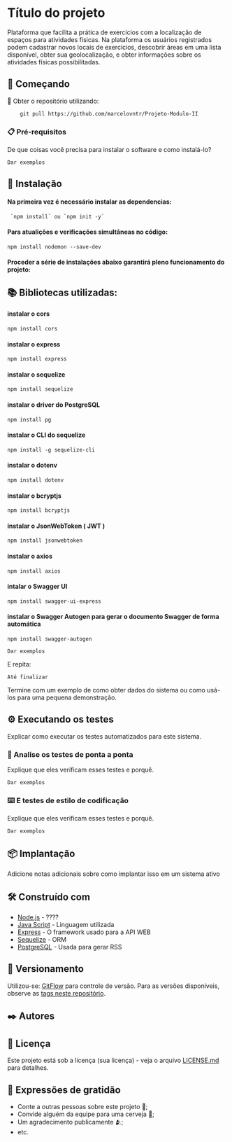 # Título do projeto

Plataforma que facilita a prática de exercícios com a localização de espaços para atividades físicas. Na plataforma os usuários registrados podem cadastrar novos locais de exercícios, descobrir áreas em uma lista disponível, obter sua geolocalização, e obter informações sobre os atividades físicas possibilitadas.

## 🚀 Começando

💾 Obter o repositório utilizando:
```
    git pull https://github.com/marcelovntr/Projeto-Modulo-II
```

### 📋 Pré-requisitos

De que coisas você precisa para instalar o software e como instalá-lo?

```
Dar exemplos
```

## 🔧 Instalação

#### Na primeira vez é necessário instalar as dependencias:
```
 `npm install` ou `npm init -y`
 ```
 #### Para atualições e verificações simultâneas no código:
 ```
npm install nodemon --save-dev
```
#### Proceder a série de instalações abaixo garantirá pleno funcionamento do projeto:

## 📚 Bibliotecas utilizadas:

#### instalar o cors
```
npm install cors
```
#### instalar o express
```
npm install express
```
#### instalar o sequelize
```
npm install sequelize
```
#### instalar o driver do PostgreSQL
```
npm install pg
```
#### instalar o CLI do sequelize
```
npm install -g sequelize-cli
```
#### instalar o dotenv
```
npm install dotenv
```
#### instalar o bcryptjs
```
npm install bcryptjs
```
#### instalar o JsonWebToken ( JWT )
```
npm install jsonwebtoken
```
#### instalar o axios
```
npm install axios
```
#### intalar o Swagger UI
```
npm install swagger-ui-express
```
#### instalar o Swagger Autogen para gerar o documento Swagger de forma automática
```
npm install swagger-autogen
```
```
Dar exemplos
```

E repita:

```
Até finalizar
```

Termine com um exemplo de como obter dados do sistema ou como usá-los para uma pequena demonstração.

## ⚙️ Executando os testes

Explicar como executar os testes automatizados para este sistema.

### 🔩 Analise os testes de ponta a ponta

Explique que eles verificam esses testes e porquê.

```
Dar exemplos
```

### ⌨️ E testes de estilo de codificação

Explique que eles verificam esses testes e porquê.

```
Dar exemplos
```

## 📦 Implantação

Adicione notas adicionais sobre como implantar isso em um sistema ativo

## 🛠️ Construído com

* [Node.js](http://?????????) - ????
* [Java Script](http://?????????) - Linguagem utilizada
* [Express](http://?????????) - O framework usado para a API WEB
* [Sequelize](https://???????) - ORM
* [PostgreSQL](https://??????) - Usada para gerar RSS


## 📌 Versionamento
Utilizou-se:
[GitFlow](https://docs.github.com/pt/get-started/using-github/github-flow) para controle de versão. Para as versões disponíveis, observe as [tags neste repositório](https://github.com/marcelovntr/Projeto-Modulo-II/branches). 


## ✒️ Autores



## 📄 Licença

Este projeto está sob a licença (sua licença) - veja o arquivo [LICENSE.md](https://github.com/usuario/projeto/licenca) para detalhes.

## 🎁 Expressões de gratidão

* Conte a outras pessoas sobre este projeto 📢;
* Convide alguém da equipe para uma cerveja 🍺;
* Um agradecimento publicamente 🫂;
* etc.

